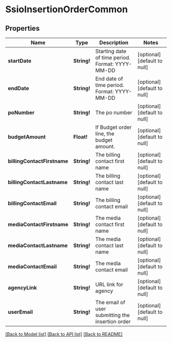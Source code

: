 # SsioInsertionOrderCommon

## Properties
Name | Type | Description | Notes
------------ | ------------- | ------------- | -------------
**startDate** | **String!** | Starting date of time period. Format: YYYY-MM-DD | [optional] [default to null]
**endDate** | **String!** | End date of time period. Format: YYYY-MM-DD | [optional] [default to null]
**poNumber** | **String!** | The po number | [optional] [default to null]
**budgetAmount** | **Float!** | If Budget order line, the budget amount. | [optional] [default to null]
**billingContactFirstname** | **String!** | The billing contact first name | [optional] [default to null]
**billingContactLastname** | **String!** | The billing contact last name | [optional] [default to null]
**billingContactEmail** | **String!** | The billing contact email | [optional] [default to null]
**mediaContactFirstname** | **String!** | The media contact first name | [optional] [default to null]
**mediaContactLastname** | **String!** | The media contact last name | [optional] [default to null]
**mediaContactEmail** | **String!** | The media contact email | [optional] [default to null]
**agencyLink** | **String!** | URL link for agency | [optional] [default to null]
**userEmail** | **String!** | The email of user submitting the insertion order | [optional] [default to null]

[[Back to Model list]](../README.md#documentation-for-models) [[Back to API list]](../README.md#documentation-for-api-endpoints) [[Back to README]](../README.md)


